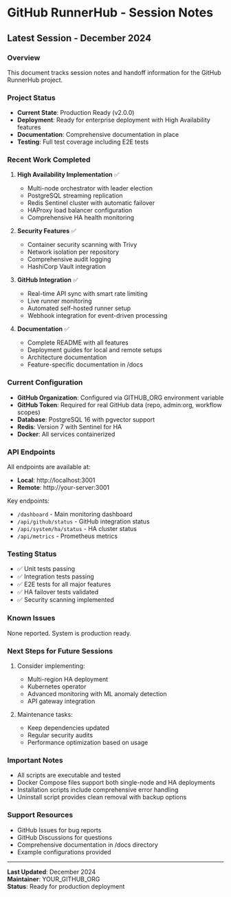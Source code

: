 # GitHub RunnerHub - Session Notes

## Latest Session - December 2024

### Overview
This document tracks session notes and handoff information for the GitHub RunnerHub project.

### Project Status
- **Current State**: Production Ready (v2.0.0)
- **Deployment**: Ready for enterprise deployment with High Availability features
- **Documentation**: Comprehensive documentation in place
- **Testing**: Full test coverage including E2E tests

### Recent Work Completed
1. **High Availability Implementation** ✅
   - Multi-node orchestrator with leader election
   - PostgreSQL streaming replication
   - Redis Sentinel cluster with automatic failover
   - HAProxy load balancer configuration
   - Comprehensive HA health monitoring

2. **Security Features** ✅
   - Container security scanning with Trivy
   - Network isolation per repository
   - Comprehensive audit logging
   - HashiCorp Vault integration

3. **GitHub Integration** ✅
   - Real-time API sync with smart rate limiting
   - Live runner monitoring
   - Automated self-hosted runner setup
   - Webhook integration for event-driven processing

4. **Documentation** ✅
   - Complete README with all features
   - Deployment guides for local and remote setups
   - Architecture documentation
   - Feature-specific documentation in /docs

### Current Configuration
- **GitHub Organization**: Configured via GITHUB_ORG environment variable
- **GitHub Token**: Required for real GitHub data (repo, admin:org, workflow scopes)
- **Database**: PostgreSQL 16 with pgvector support
- **Redis**: Version 7 with Sentinel for HA
- **Docker**: All services containerized

### API Endpoints
All endpoints are available at:
- **Local**: http://localhost:3001
- **Remote**: http://your-server:3001

Key endpoints:
- `/dashboard` - Main monitoring dashboard
- `/api/github/status` - GitHub integration status
- `/api/system/ha/status` - HA cluster status
- `/api/metrics` - Prometheus metrics

### Testing Status
- ✅ Unit tests passing
- ✅ Integration tests passing
- ✅ E2E tests for all major features
- ✅ HA failover tests validated
- ✅ Security scanning implemented

### Known Issues
None reported. System is production ready.

### Next Steps for Future Sessions
1. Consider implementing:
   - Multi-region HA deployment
   - Kubernetes operator
   - Advanced monitoring with ML anomaly detection
   - API gateway integration

2. Maintenance tasks:
   - Keep dependencies updated
   - Regular security audits
   - Performance optimization based on usage

### Important Notes
- All scripts are executable and tested
- Docker Compose files support both single-node and HA deployments
- Installation scripts include comprehensive error handling
- Uninstall script provides clean removal with backup options

### Support Resources
- GitHub Issues for bug reports
- GitHub Discussions for questions
- Comprehensive documentation in /docs directory
- Example configurations provided

---

**Last Updated**: December 2024  
**Maintainer**: YOUR_GITHUB_ORG  
**Status**: Ready for production deployment